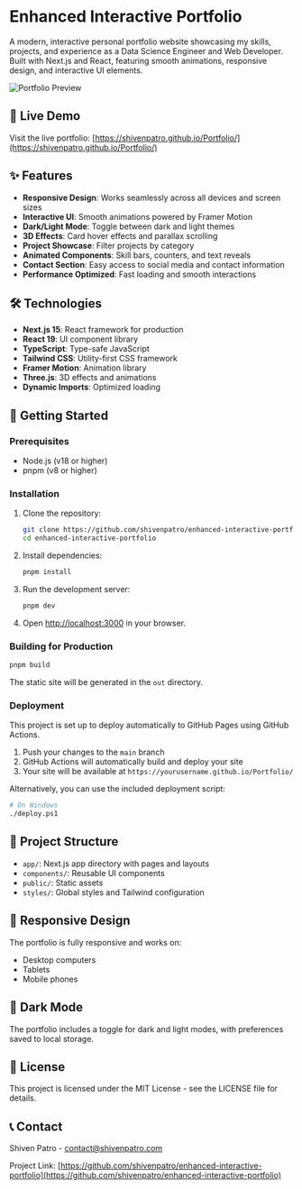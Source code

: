 # Enhanced Interactive Portfolio

A modern, interactive personal portfolio website showcasing my skills, projects, and experience as a Data Science Engineer and Web Developer. Built with Next.js and React, featuring smooth animations, responsive design, and interactive UI elements.

![Portfolio Preview](https://hebbkx1anhila5yf.public.blob.vercel-storage.com/Screenshot%202024-10-06%20174845-niZuwek8A8ugtOlijz5XV7LeVs6C4t.png)

## 🌟 Live Demo

Visit the live portfolio: [https://shivenpatro.github.io/Portfolio/](https://shivenpatro.github.io/Portfolio/)

## ✨ Features

- **Responsive Design**: Works seamlessly across all devices and screen sizes
- **Interactive UI**: Smooth animations powered by Framer Motion
- **Dark/Light Mode**: Toggle between dark and light themes
- **3D Effects**: Card hover effects and parallax scrolling
- **Project Showcase**: Filter projects by category
- **Animated Components**: Skill bars, counters, and text reveals
- **Contact Section**: Easy access to social media and contact information
- **Performance Optimized**: Fast loading and smooth interactions

## 🛠️ Technologies

- **Next.js 15**: React framework for production
- **React 19**: UI component library
- **TypeScript**: Type-safe JavaScript
- **Tailwind CSS**: Utility-first CSS framework
- **Framer Motion**: Animation library
- **Three.js**: 3D effects and animations
- **Dynamic Imports**: Optimized loading

## 🚀 Getting Started

### Prerequisites

- Node.js (v18 or higher)
- pnpm (v8 or higher)

### Installation

1. Clone the repository:
   ```bash
   git clone https://github.com/shivenpatro/enhanced-interactive-portfolio.git
   cd enhanced-interactive-portfolio
   ```

2. Install dependencies:
   ```bash
   pnpm install
   ```

3. Run the development server:
   ```bash
   pnpm dev
   ```

4. Open [http://localhost:3000](http://localhost:3000) in your browser.

### Building for Production

```bash
pnpm build
```

The static site will be generated in the `out` directory.

### Deployment

This project is set up to deploy automatically to GitHub Pages using GitHub Actions.

1. Push your changes to the `main` branch
2. GitHub Actions will automatically build and deploy your site
3. Your site will be available at `https://yourusername.github.io/Portfolio/`

Alternatively, you can use the included deployment script:

```bash
# On Windows
./deploy.ps1
```

## 📝 Project Structure

- `app/`: Next.js app directory with pages and layouts
- `components/`: Reusable UI components
- `public/`: Static assets
- `styles/`: Global styles and Tailwind configuration

## 📱 Responsive Design

The portfolio is fully responsive and works on:
- Desktop computers
- Tablets
- Mobile phones

## 🌙 Dark Mode

The portfolio includes a toggle for dark and light modes, with preferences saved to local storage.

## 📄 License

This project is licensed under the MIT License - see the LICENSE file for details.

## 📞 Contact

Shiven Patro - [contact@shivenpatro.com](mailto:contact@shivenpatro.com)

Project Link: [https://github.com/shivenpatro/enhanced-interactive-portfolio](https://github.com/shivenpatro/enhanced-interactive-portfolio)
